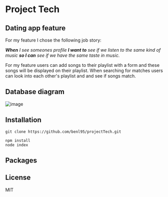 # Project Tech 

## Dating app feature

For my feature I chose the following job story:

_**When** I see someones profile **I want to** see if we listen to the same kind of music **so I can** see if we have the same taste in music._

For my feature users can add songs to their playlist with a form and these songs will be displayed on their playlist. 
When searching for matches users can look into each other's playlist and and see if songs match.

## Database diagram

![image](https://user-images.githubusercontent.com/43675725/76950992-38663300-690b-11ea-9a9f-cb57920f6eb2.png)

## Installation

````
git clone https://github.com/benl95/projectTech.git
````

```
npm install
node index
```

## Packages



## License

MIT
